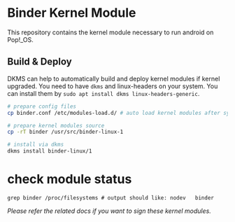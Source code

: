 # Binder Kernel Module
This repository contains the kernel module necessary to run android on Pop!_OS.

## Build & Deploy
DKMS can help to automatically build and deploy kernel modules if kernel upgraded.
You need to have `dkms` and linux-headers on your system. You can install them by
`sudo apt install dkms linux-headers-generic`.

```bash
# prepare config files
cp binder.conf /etc/modules-load.d/ # auto load kernel modules after system boot

# prepare kernel modules source
cp -rT binder /usr/src/binder-linux-1

# install via dkms
dkms install binder-linux/1
```
# check module status
```
grep binder /proc/filesystems # output should like: nodev	binder
```
*Please refer the related docs if you want to sign these kernel modules.*
